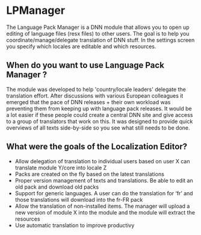 # LPManager

The Language Pack Manager is a DNN module that allows you to open up editing of language files (resx files) to other users. The goal is to help you coordinate/manage/delegate translation of DNN stuff. In the settings screen you specify which locales are editable and which resources. 

## When do you want to use Language Pack Manager ?

The module was developed to help 'country/locale leaders' delegate the translation effort. After discussions with various European colleagues it emerged that the pace of DNN releases + their own workload was preventing them from keeping up with language pack releases. It would be a lot easier if these people could create a central DNN site and give access to a group of translators that work on this. It was designed to provide quick overviews of all texts side-by-side so you see what still needs to be done.

## What were the goals of the Localization Editor?

* Allow delegation of translation to individual users based on user X can translate module Y/core into locale Z
* Packs are created on the fly based on the latest translations
* Proper version management of texts and translations. Be able to edit an old pack and download old packs
* Support for generic languages. A user can do the translation for ‘fr’ and those translations will download into the fr-FR pack
* Allow the translation of non-installed items. The manager will upload a new version of module X into the module and the module will extract the resources
* Use automatic translation to improve productivy
